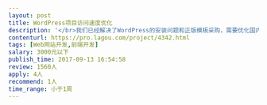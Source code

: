 ```yaml
---                
layout: post       
title: WordPress项目访问速度优化           
description: '</br>我们已经解决了WordPress的安装问题和正版模板采购，需要优化国内的访问速度，版本库里已经具备了全套代码，需要去除诸如google字体等问题，网上教程也很多，我们希望有实际实施经验的熟手过来快速解决问题，从各方面提高网站的访问速度。</br>'     
contenturl: https://pro.lagou.com/project/4342.html      
tags: [Web网站开发,前端开发]            
salary: 3000元以下          
publish_time: 2017-09-13 16:54:58         
review: 1560人                   
apply: 4人                   
recommend: 1人                   
time_range: 小于1周              
---                 
```

